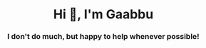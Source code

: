 <h1 align="center">Hi 👋, I'm Gaabbu</h1>
<h3 align="center">I don't do much, but happy to help whenever possible!</h3>

